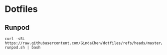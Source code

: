 # Dotfiles

## Runpod

```
curl -sSL https://raw.githubusercontent.com/GindaChen/dotfiles/refs/heads/master/setup-runpod.sh | bash


```